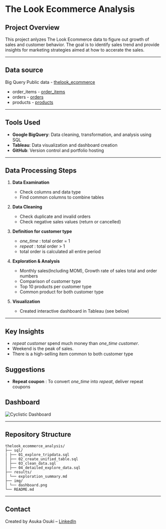 # The Look Ecommerce Analysis

## Project Overview
This project anlyzes The Look Ecommerce data to figure out growth of sales and customer behavior. 
The goal is to identify sales trend and provide insights for marketing strategies aimed at how to accerate the sales.

---

## Data source  
Big Query Public data - [thelook_ecommerce](bigquery-public-data.thelook_ecommerce)
- order_items - [order_items](bigquery-public-data.thelook_ecommerce.order_items)
- orders - [orders](bigquery-public-data.thelook_ecommerce.orders)
- products - [products](bigquery-public-data.thelook_ecommerce.products)

---

##  Tools Used
- **Google BigQuery**: Data cleaning, transformation, and analysis using SQL
- **Tableau**: Data visualization and dashboard creation
- **GitHub**: Version control and portfolio hosting

---

##  Data Processing Steps
1. **Data Examination**  
   - Check columns and data type  
   - Find common columns to combine tables

2. **Data Cleaning**  
   - Check duplicate and invalid orders
   - Check negative sales values (return or cancelled)

3. **Definition for customer type**
   - *one_time* : total order = 1
   - *repeat* : total order > 1
   - total order is calculated all entire period

3. **Exploration & Analysis**  
   - Monthly sales(Including MOM), Growth rate of sales total and order numbers
   - Comparison of customer type  
   - Top 10 products per customer type
   - Common product for both customer type

4. **Visualization**  
   - Created interactive dashboard in Tableau (see below)

---

##  Key Insights
- *repeat customer* spend much money than *one_time customer*.
- Weekend is the peak of sales.
- There is a high-selling item common to both customer type
  
## Suggestions
- **Repeat coupon** : To convert *one_time* into *repeat*, deliver repeat coupons 


##  Dashboard
![Cyclistic Dashboard](img/img_dashboard.png)

--- 

##  Repository Structure
```
thelook_ecommerce_analysis/
├── sql/
| ├── 01_explore_tripdata.sql
│ ├── 02_create_unified_table.sql
│ ├── 03_clean_data.sql
│ ├── 04_detailed_explore_data.sql
├── results/
│ └── exploration_summary.md
├── img/
│ └── dashboard.png
└── README.md
```
---

##  Contact
Created by Asuka Osuki – [LinkedIn](www.linkedin.com/in/asuka-osuki-24958b32b) 
